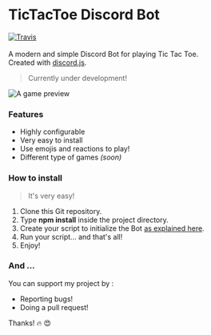 # TicTacToe Discord Bot
[![Travis](https://img.shields.io/travis/utarwyn/discord-tictactoe.svg)](https://travis-ci.org/utarwyn/discord-tictactoe) \
\
A modern and simple Discord Bot for playing Tic Tac Toe.\
Created with [discord.js](https://github.com/hydrabolt/discord.js/).

> Currently under development!

![A game preview](https://i.gyazo.com/781322bad31493fdaa61c3c8011f46dd.gif)

### Features
- Highly configurable
- Very easy to install
- Use emojis and reactions to play!
- Different type of games *(soon)*

### How to install

> It's very easy!

1. Clone this Git repository.
2. Type **npm install** inside the project directory.
3. Create your script to initialize the Bot [as explained here](https://github.com/utarwyn/discord-tictactoe/wiki/How-to-use-the-Bot's-API-%3F).
4. Run your script... and that's all!
5. Enjoy!


### And ...

You can support my project by :
- Reporting bugs!
- Doing a pull request!

Thanks! :fire: :heart_eyes:
